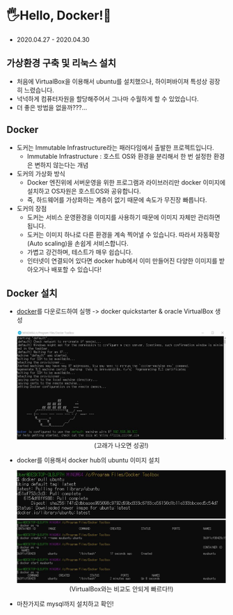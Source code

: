 # 🖐Hello, Docker!🚢
- 2020.04.27 - 2020.04.30

## 가상환경 구축 및 리눅스 설치
- 처음에 VirtualBox을 이용해서 ubuntu를 설치했으나, 하이퍼바이져 특성상 굉장히 느렸습니다.
- 넉넉하게 컴퓨터자원을 할당해주어서 그나마 수월하게 할 수 있었습니다.
- 더 좋은 방법을 없을까???...

## Docker
- 도커는 Immutable Infrastructure라는 패러다임에서 출발한 프로젝트입니다.
  - Immutable Infrastructure : 호스트 OS와 환경을 분리해서 한 번 설정한 환경은 변하지 않는다는 개념
- 도커의 가상화 방식
  - Docker 엔진위에 서버운영을 위한 프로그램과 라이브러리만 docker 이미지에 설치하고 OS자원은 호스트OS와 공유합니다.
  - 즉, 하드웨어를 가상화하는 계층이 없기 때문에 속도가 무진장 빠릅니다.
- 도커의 장점
  - 도커는 서비스 운영환경을 이미지를 사용하기 때문에 이미지 자체만 관리하면 됩니다.
  - 도커는 이미지 하나로 다른 환경을 계속 찍어낼 수 있습니다. 따라서 자동확장(Auto scaling)을 손쉽게 서비스합니다. 
  - 가볍고 강건하며, 테스트가 매우 쉽습니다.
  - 인터넷이 연결되어 있다면 docker hub에서 이미 만들어진 다양한 이미지를 받아오거나 배포할 수 있습니다!

## Docker 설치
- [docker](https://github.com/docker/toolbox/releases)를 다운로드하여 실행 -> docker quickstarter & oracle VirtualBox 생성
  <p align = 'center'>
  <img src = "https://github.com/KGJsGit/my_Cloud-studio/blob/master/pics/docker1.JPG">
  (고래가 나오면 성공!)
  </p>
- docker를 이용해서 docker hub의 ubuntu 이미지 설치
  <p align = 'center'>
  <img src = "https://github.com/KGJsGit/my_Cloud-studio/blob/master/pics/doc1.JPG">
  <img src = "https://github.com/KGJsGit/my_Cloud-studio/blob/master/pics/doc3.JPG">
  (VirtualBox와는 비교도 안되게 빠르다!!)
  </p>
- 마찬가지로 mysql까지 설치하고 확인!
